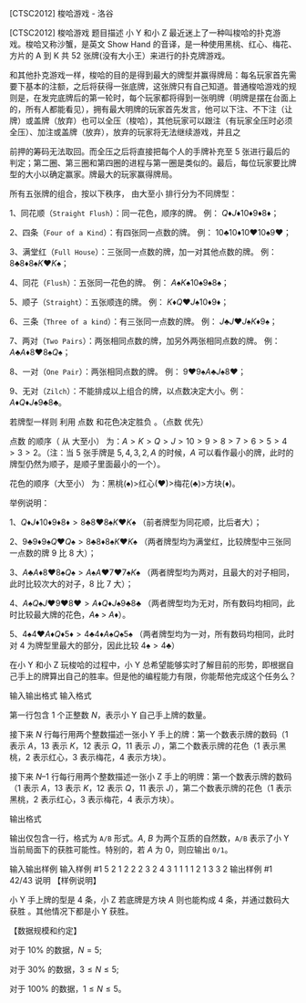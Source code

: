 



[CTSC2012] 梭哈游戏 - 洛谷














[CTSC2012] 梭哈游戏
题目描述
小 Y 和小 Z 最近迷上了一种叫梭哈的扑克游戏。梭哈又称沙蟹，是英文 Show Hand 的音译，是一种使用黑桃、红心、梅花、方片的 A 到 K 共 $52$ 张牌(没有大小王）来进行的扑克牌游戏。

和其他扑克游戏一样，梭哈的目的是得到最大的牌型并赢得牌局：每名玩家首先需要下基本的注额，之后将获得一张底牌，这张牌只有自己知道。普通梭哈游戏的规则是，在发完底牌后的第一轮时，每个玩家都将得到一张明牌（明牌是摆在台面上的，所有人都能看见），拥有最大明牌的玩家首先发言，他可以下注、不下注（让牌）或盖牌（放弃）也可以全压（梭哈），其他玩家可以跟注（有玩家全压时必须全压）、加注或盖牌（放弃），放弃的玩家将无法继续游戏，并且之

前押的筹码无法取回。而全压之后将直接把每个人的手牌补充至 $5$ 张进行最后的判定；第二圈、第三圈和第四圈的进程与第一圈是类似的。最后，每位玩家要比牌型的大小以确定赢家。牌最大的玩家赢得牌局。

所有五张牌的组合，按以下秩序， 由大至小 排行分为不同牌型：

1、同花顺（`Straight Flush`）：同一花色，顺序的牌。 例： $Q♦ J♦ 10♦ 9♦ 8♦$；

2、四条（`Four of a Kind`）：有四张同一点数的牌。 例： $10♣ 10♦ 10♥ 10♠ 9♥$；

3、满堂红（`Full House`）：三张同一点数的牌，加一对其他点数的牌。 例： $8♣ 8♦ 8♠ K♥ K♠$；

4、同花（`Flush`）：五张同一花色的牌。 例： $A♠ K♠ 10♠ 9♠ 8♠$；

5、顺子（`Straight`）：五张顺连的牌。 例： $K♦ Q♥ J♠ 10♦ 9♦$；

6、三条（`Three of a kind`）：有三张同一点数的牌。 例： $J♣ J♥ J♠ K♦ 9♠$；

7、两对（`Two Pairs`）：两张相同点数的牌，加另外两张相同点数的牌。 例： $A♣ A♦ 8♥ 8♠ Q♠$；

8、一对（`One Pair`）：两张相同点数的牌。 例： $9♥ 9♠ A♣ J♠ 8♥$；

9、无对（`Zilch`）：不能排成以上组合的牌，以点数决定大小。例： $A♦ Q♦ J♠ 9♣ 8♣$。

若牌型一样则 利用 点数 和花色决定胜负 。（点数 优先）

点数 的顺序（ 从 大至小） 为：$A>K>Q>J>10>9>8>7>6>5>4>3>2$。（注：当 $5$ 张手牌是 $5, 4, 3, 2, A$ 的时候，$A$ 可以看作最小的牌，此时的牌型仍然为顺子，是顺子里面最小的一个）。

花色的顺序（大至小） 为：黑桃(♠)$>$红心(♥)$>$梅花(♣)$>$方块(♦)。

举例说明：

1、$Q♦ J♦ 10♦ 9♦ 8♦ > 8♣ 8♥ 8♠ K♥ K♠$ （前者牌型为同花顺，比后者大）；

2、$9♣ 9♦ 9♠ Q♥ Q♠ > 8♣ 8♦ 8♠ K♥ K♠$ （两者牌型均为满堂红，比较牌型中三张同一点数的牌 $9$ 比 $8$ 大）；

3、$A♣ A♦ 8♥ 8♠ Q♠ > A♠ A♥ 7♥ 7♠ K♠$ （两者牌型均为两对，且最大的对子相同，此时比较次大的对子，$8$ 比 $7$ 大）；

4、$A♠ Q♠ J♥ 9♥ 8♥ > A♦ Q♦ J♠ 9♣ 8♣$ （两者牌型均为无对，所有数码均相同，此时比较最大牌的花色，$A♠$ > $A♦$）。

5、$4♠ 4♥ A♦ Q♦ 5♦ > 4♣ 4♦ A♠ Q♠ 5♠$ （两者牌型均为一对，所有数码均相同，此时对 4 为牌型里最大的部分，因此比较 $4♠ > 4♣$）

在小 Y 和小 Z 玩梭哈的过程中，小 Y 总希望能够实时了解目前的形势，即根据自己手上的牌算出自己的胜率。但是他的编程能力有限，你能帮他完成这个任务么？

输入输出格式
输入格式

第一行包含 $1$ 个正整数 $N$，表示小 Y 自己手上牌的数量。

接下来 $N$ 行每行用两个整数描述一张小 Y 手上的牌：第一个数表示牌的数码（$1$ 表示 $A$，$13$ 表示 $K$，$12$ 表示 $Q$，$11$ 表示 $J$），第二个数表示牌的花色（$1$ 表示黑桃，$2$ 表示红心，$3$ 表示梅花，$4$ 表示方块）。

接下来 $N – 1$ 行每行用两个整数描述一张小 Z 手上的明牌：第一个数表示牌的数码（$1$ 表示 $A$，$13$ 表示 $K$，$12$ 表示 $Q$，$11$ 表示 $J$），第二个数表示牌的花色（$1$ 表示黑桃，$2$ 表示红心，$3$ 表示梅花，$4$ 表示方块）。

输出格式

输出仅包含一行，格式为 `A/B` 形式。$A$, $B$ 为两个互质的自然数，`A/B` 表示了小 Y 当前局面下的获胜可能性。特别的，若 $A$ 为 $0$，则应输出 `0/1`。

输入输出样例
输入样例 #1
5
2 1
2 2
2 3
2 4
3 1
1 1
1 2
1 3
3 2
输出样例 #1
42/43
说明
【样例说明】

小 Y 手上牌的型是 $4$ 条，小 Z 若底牌是方块 $A$ 则也能构成 $4$ 条，并通过数码大获胜 。其他情况下都是小 Y 获胜。

【数据规模和约定】

对于 $10\%$ 的数据，$N = 5$;

对于 $30\%$ 的数据，$3 \leq N \leq 5$;

对于 $100\%$ 的数据，$1 \leq N \leq 5$。







